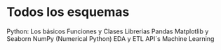 # Todos los esquemas

Python: 
    Los básicos
    Funciones y Clases
    Librerias
    Pandas
Matplotlib y Seaborn
NumPy (Numerical Python)
EDA y ETL
API´s
Machine Learning
